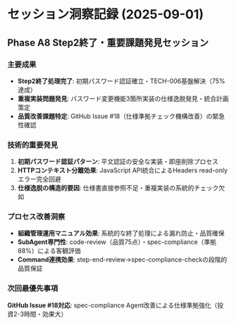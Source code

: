 # セッション洞察記録 (2025-09-01)

## Phase A8 Step2終了・重要課題発見セッション

### 主要成果
- **Step2終了処理完了**: 初期パスワード認証確立・TECH-006基盤解決（75%達成）
- **重複実装問題発見**: パスワード変更機能3箇所実装の仕様逸脱発見・統合計画策定
- **品質改善課題特定**: GitHub Issue #18（仕様準拠チェック機構改善）の緊急性確認

### 技術的重要発見
1. **初期パスワード認証パターン**: 平文認証の安全な実装・即座削除プロセス
2. **HTTPコンテキスト分離効果**: JavaScript API統合によるHeaders read-onlyエラー完全回避
3. **仕様逸脱の構造的要因**: 仕様書直接参照不足・重複実装の系統的チェック欠如

### プロセス改善洞察
- **組織管理運用マニュアル効果**: 系統的な終了処理による漏れ防止・品質確保
- **SubAgent専門性**: code-review（品質75点）・spec-compliance（準拠88%）による客観評価
- **Command連携効果**: step-end-review→spec-compliance-checkの段階的品質保証

### 次回最優先事項
**GitHub Issue #18対応**: spec-compliance Agent改善による仕様準拠強化（投資2-3時間・効果大）